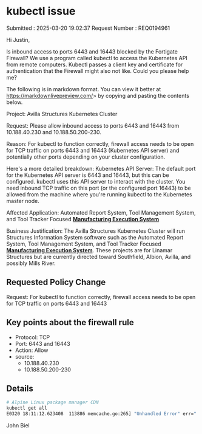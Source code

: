 # kubectl issue

Submitted : 2025-03-20 19:02:37
Request Number : REQ0194961

Hi Justin,

Is inbound access to ports 6443 and 16443 blocked by the Fortigate Firewall? We use a program called kubectl to access the Kubernetes API from remote computers.  Kubectl passes a client key and certificate for authentication that the Firewall might also not like. Could you please help me?

The following is in markdown format. You can view it better at <https://markdownlivepreview.com/>> by copying and pasting the contents below.

Project: Avilla Structures Kubernetes Cluster

Request: Please allow inbound access to ports 6443 and 16443 from 10.188.40.230 and 10.188.50.200-230.

Reason: For kubectl to function correctly, firewall access needs to be open for TCP traffic on ports 6443 and 16443 (Kubernetes API server) and potentially other ports depending on your cluster configuration.

Here's a more detailed breakdown:
Kubernetes API Server:
The default port for the Kubernetes API server is 6443 and 16443, but this can be configured.
kubectl uses this API server to interact with the cluster.
You need inbound TCP traffic on this port (or the configured port 16443) to be allowed from the machine where you're running kubectl to the Kubernetes master node.

Affected Application: Automated Report System, Tool Management System, and Tool Tracker Focused **[Manufacturing Execution System](https://www.ibm.com/think/topics/mes-system)**

Business Justification: The Avilla Structures Kubernetes Cluster will run Structures Information System software such as the Automated Report System, Tool Management System, and Tool Tracker Focused **[Manufacturing Execution System](https://www.ibm.com/think/topics/mes-system)**. These projects are for Linamar Structures but are currently directed toward Southfield, Albion, Avilla, and possibly Mills River.

## Requested Policy Change

Request: For kubectl to function correctly, firewall access needs to be open for TCP traffic on ports 6443 and 16443

## Key points about the firewall rule

- Protocol: TCP
- Port: 6443 and 16443
- Action: Allow
- source:
  - 10.188.40.230
  - 10.188.50.200-230

## Details

```bash
# Alpine Linux package manager CDN
kubectl get all 
E0320 18:11:12.623408  113886 memcache.go:265] "Unhandled Error" err=" couldn't get current server API group list: Get \"https://10.188.50.214:16443/api?timeout=32s\": dial tcp 10.188.50.214:16443: i/o timeout"

```

John Biel
